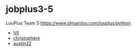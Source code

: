 # jobplus3-5
LouPlus Team 5 https://www.shiyanlou.com/louplus/python

* [VII](https://github.com/VIIYear)
* [christophere](https://github.com/chris-different)
* [austin22](https://github.com/junjie0510)
